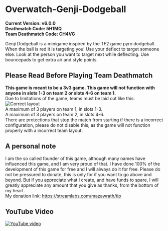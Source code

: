 # Overwatch-Genji-Dodgeball
**Current Version: v6.0.0**  
**Deathmatch Code: 5H1MQ**  
**Team Deathmatch Code: CH4VG**

Genji Dodgeball is a minigame inspired by the TF2 game pyro dodgeball.
When the ball is red it is targeting you! Use your deflect to target someone else. Look at the person you want to target next while deflecting. Use bouncepads to get extra air and style points.

## Please Read Before Playing Team Deathmatch  
**This game is meant to be a 3v3 game. This game will not function with anyone in slots 1-3 on team 2 or slots 4-6 on team 1.**  
Due to limitations of the game, teams must be laid out like this:  
![Correct layout](https://cdn.discordapp.com/attachments/720371417509789728/830655043903684688/Untitled.png)  
A maximum of 3 players on team 1, in slots 1-3.  
A maximum of 3 players on team 2, in slots 4-6.  
There are protections that stop the match from starting if there is a incorrect configuration, please do not disable this, as the game will not function properly with a incorrect team layout.

## A personal note
I am the so called founder of this game, although many names have influenced this game, and I am very proud of that.
I have done 100% of the development of this game for free and I will always do it for free. Please do not be pressured to donate, this is only for if you want to go above and beyond. But if you appreciate what I create, and have funds to spare, I will greatly appreciate any amount that you give as thanks, from the bottom of my heart.  
My donation link: https://streamlabs.com/mazawrath/tip

## YouTube Video
[![YouTube video](http://img.youtube.com/vi/mQmDIZGKKR8/0.jpg)](http://www.youtube.com/watch?v=mQmDIZGKKR8)
